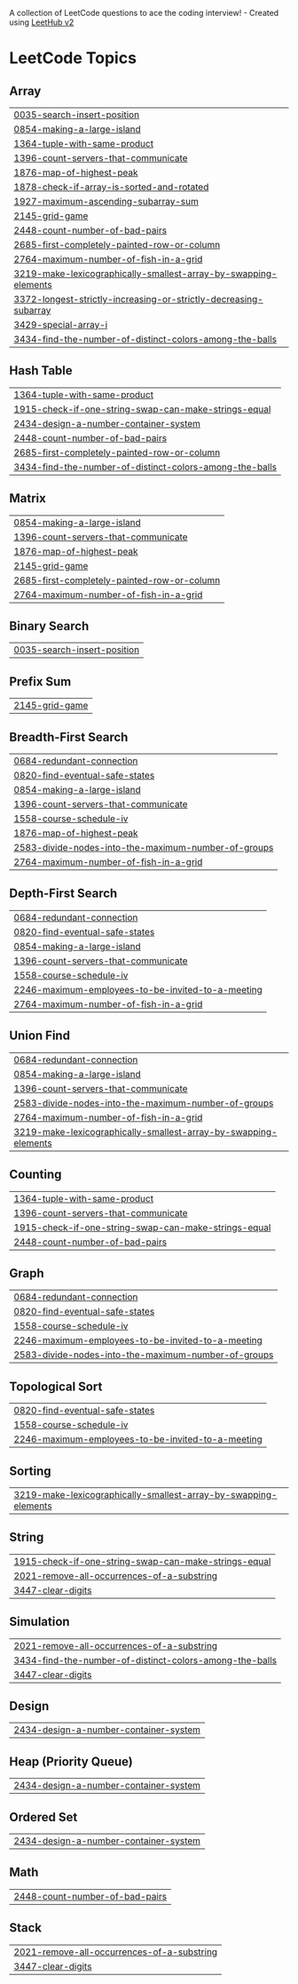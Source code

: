 A collection of LeetCode questions to ace the coding interview! - Created using [LeetHub v2](https://github.com/arunbhardwaj/LeetHub-2.0)
<!---LeetCode Topics Start-->
# LeetCode Topics
## Array
|  |
| ------- |
| [0035-search-insert-position](https://github.com/subham-Gh/LeetCode/tree/master/0035-search-insert-position) |
| [0854-making-a-large-island](https://github.com/subham-Gh/LeetCode/tree/master/0854-making-a-large-island) |
| [1364-tuple-with-same-product](https://github.com/subham-Gh/LeetCode/tree/master/1364-tuple-with-same-product) |
| [1396-count-servers-that-communicate](https://github.com/subham-Gh/LeetCode/tree/master/1396-count-servers-that-communicate) |
| [1876-map-of-highest-peak](https://github.com/subham-Gh/LeetCode/tree/master/1876-map-of-highest-peak) |
| [1878-check-if-array-is-sorted-and-rotated](https://github.com/subham-Gh/LeetCode/tree/master/1878-check-if-array-is-sorted-and-rotated) |
| [1927-maximum-ascending-subarray-sum](https://github.com/subham-Gh/LeetCode/tree/master/1927-maximum-ascending-subarray-sum) |
| [2145-grid-game](https://github.com/subham-Gh/LeetCode/tree/master/2145-grid-game) |
| [2448-count-number-of-bad-pairs](https://github.com/subham-Gh/LeetCode/tree/master/2448-count-number-of-bad-pairs) |
| [2685-first-completely-painted-row-or-column](https://github.com/subham-Gh/LeetCode/tree/master/2685-first-completely-painted-row-or-column) |
| [2764-maximum-number-of-fish-in-a-grid](https://github.com/subham-Gh/LeetCode/tree/master/2764-maximum-number-of-fish-in-a-grid) |
| [3219-make-lexicographically-smallest-array-by-swapping-elements](https://github.com/subham-Gh/LeetCode/tree/master/3219-make-lexicographically-smallest-array-by-swapping-elements) |
| [3372-longest-strictly-increasing-or-strictly-decreasing-subarray](https://github.com/subham-Gh/LeetCode/tree/master/3372-longest-strictly-increasing-or-strictly-decreasing-subarray) |
| [3429-special-array-i](https://github.com/subham-Gh/LeetCode/tree/master/3429-special-array-i) |
| [3434-find-the-number-of-distinct-colors-among-the-balls](https://github.com/subham-Gh/LeetCode/tree/master/3434-find-the-number-of-distinct-colors-among-the-balls) |
## Hash Table
|  |
| ------- |
| [1364-tuple-with-same-product](https://github.com/subham-Gh/LeetCode/tree/master/1364-tuple-with-same-product) |
| [1915-check-if-one-string-swap-can-make-strings-equal](https://github.com/subham-Gh/LeetCode/tree/master/1915-check-if-one-string-swap-can-make-strings-equal) |
| [2434-design-a-number-container-system](https://github.com/subham-Gh/LeetCode/tree/master/2434-design-a-number-container-system) |
| [2448-count-number-of-bad-pairs](https://github.com/subham-Gh/LeetCode/tree/master/2448-count-number-of-bad-pairs) |
| [2685-first-completely-painted-row-or-column](https://github.com/subham-Gh/LeetCode/tree/master/2685-first-completely-painted-row-or-column) |
| [3434-find-the-number-of-distinct-colors-among-the-balls](https://github.com/subham-Gh/LeetCode/tree/master/3434-find-the-number-of-distinct-colors-among-the-balls) |
## Matrix
|  |
| ------- |
| [0854-making-a-large-island](https://github.com/subham-Gh/LeetCode/tree/master/0854-making-a-large-island) |
| [1396-count-servers-that-communicate](https://github.com/subham-Gh/LeetCode/tree/master/1396-count-servers-that-communicate) |
| [1876-map-of-highest-peak](https://github.com/subham-Gh/LeetCode/tree/master/1876-map-of-highest-peak) |
| [2145-grid-game](https://github.com/subham-Gh/LeetCode/tree/master/2145-grid-game) |
| [2685-first-completely-painted-row-or-column](https://github.com/subham-Gh/LeetCode/tree/master/2685-first-completely-painted-row-or-column) |
| [2764-maximum-number-of-fish-in-a-grid](https://github.com/subham-Gh/LeetCode/tree/master/2764-maximum-number-of-fish-in-a-grid) |
## Binary Search
|  |
| ------- |
| [0035-search-insert-position](https://github.com/subham-Gh/LeetCode/tree/master/0035-search-insert-position) |
## Prefix Sum
|  |
| ------- |
| [2145-grid-game](https://github.com/subham-Gh/LeetCode/tree/master/2145-grid-game) |
## Breadth-First Search
|  |
| ------- |
| [0684-redundant-connection](https://github.com/subham-Gh/LeetCode/tree/master/0684-redundant-connection) |
| [0820-find-eventual-safe-states](https://github.com/subham-Gh/LeetCode/tree/master/0820-find-eventual-safe-states) |
| [0854-making-a-large-island](https://github.com/subham-Gh/LeetCode/tree/master/0854-making-a-large-island) |
| [1396-count-servers-that-communicate](https://github.com/subham-Gh/LeetCode/tree/master/1396-count-servers-that-communicate) |
| [1558-course-schedule-iv](https://github.com/subham-Gh/LeetCode/tree/master/1558-course-schedule-iv) |
| [1876-map-of-highest-peak](https://github.com/subham-Gh/LeetCode/tree/master/1876-map-of-highest-peak) |
| [2583-divide-nodes-into-the-maximum-number-of-groups](https://github.com/subham-Gh/LeetCode/tree/master/2583-divide-nodes-into-the-maximum-number-of-groups) |
| [2764-maximum-number-of-fish-in-a-grid](https://github.com/subham-Gh/LeetCode/tree/master/2764-maximum-number-of-fish-in-a-grid) |
## Depth-First Search
|  |
| ------- |
| [0684-redundant-connection](https://github.com/subham-Gh/LeetCode/tree/master/0684-redundant-connection) |
| [0820-find-eventual-safe-states](https://github.com/subham-Gh/LeetCode/tree/master/0820-find-eventual-safe-states) |
| [0854-making-a-large-island](https://github.com/subham-Gh/LeetCode/tree/master/0854-making-a-large-island) |
| [1396-count-servers-that-communicate](https://github.com/subham-Gh/LeetCode/tree/master/1396-count-servers-that-communicate) |
| [1558-course-schedule-iv](https://github.com/subham-Gh/LeetCode/tree/master/1558-course-schedule-iv) |
| [2246-maximum-employees-to-be-invited-to-a-meeting](https://github.com/subham-Gh/LeetCode/tree/master/2246-maximum-employees-to-be-invited-to-a-meeting) |
| [2764-maximum-number-of-fish-in-a-grid](https://github.com/subham-Gh/LeetCode/tree/master/2764-maximum-number-of-fish-in-a-grid) |
## Union Find
|  |
| ------- |
| [0684-redundant-connection](https://github.com/subham-Gh/LeetCode/tree/master/0684-redundant-connection) |
| [0854-making-a-large-island](https://github.com/subham-Gh/LeetCode/tree/master/0854-making-a-large-island) |
| [1396-count-servers-that-communicate](https://github.com/subham-Gh/LeetCode/tree/master/1396-count-servers-that-communicate) |
| [2583-divide-nodes-into-the-maximum-number-of-groups](https://github.com/subham-Gh/LeetCode/tree/master/2583-divide-nodes-into-the-maximum-number-of-groups) |
| [2764-maximum-number-of-fish-in-a-grid](https://github.com/subham-Gh/LeetCode/tree/master/2764-maximum-number-of-fish-in-a-grid) |
| [3219-make-lexicographically-smallest-array-by-swapping-elements](https://github.com/subham-Gh/LeetCode/tree/master/3219-make-lexicographically-smallest-array-by-swapping-elements) |
## Counting
|  |
| ------- |
| [1364-tuple-with-same-product](https://github.com/subham-Gh/LeetCode/tree/master/1364-tuple-with-same-product) |
| [1396-count-servers-that-communicate](https://github.com/subham-Gh/LeetCode/tree/master/1396-count-servers-that-communicate) |
| [1915-check-if-one-string-swap-can-make-strings-equal](https://github.com/subham-Gh/LeetCode/tree/master/1915-check-if-one-string-swap-can-make-strings-equal) |
| [2448-count-number-of-bad-pairs](https://github.com/subham-Gh/LeetCode/tree/master/2448-count-number-of-bad-pairs) |
## Graph
|  |
| ------- |
| [0684-redundant-connection](https://github.com/subham-Gh/LeetCode/tree/master/0684-redundant-connection) |
| [0820-find-eventual-safe-states](https://github.com/subham-Gh/LeetCode/tree/master/0820-find-eventual-safe-states) |
| [1558-course-schedule-iv](https://github.com/subham-Gh/LeetCode/tree/master/1558-course-schedule-iv) |
| [2246-maximum-employees-to-be-invited-to-a-meeting](https://github.com/subham-Gh/LeetCode/tree/master/2246-maximum-employees-to-be-invited-to-a-meeting) |
| [2583-divide-nodes-into-the-maximum-number-of-groups](https://github.com/subham-Gh/LeetCode/tree/master/2583-divide-nodes-into-the-maximum-number-of-groups) |
## Topological Sort
|  |
| ------- |
| [0820-find-eventual-safe-states](https://github.com/subham-Gh/LeetCode/tree/master/0820-find-eventual-safe-states) |
| [1558-course-schedule-iv](https://github.com/subham-Gh/LeetCode/tree/master/1558-course-schedule-iv) |
| [2246-maximum-employees-to-be-invited-to-a-meeting](https://github.com/subham-Gh/LeetCode/tree/master/2246-maximum-employees-to-be-invited-to-a-meeting) |
## Sorting
|  |
| ------- |
| [3219-make-lexicographically-smallest-array-by-swapping-elements](https://github.com/subham-Gh/LeetCode/tree/master/3219-make-lexicographically-smallest-array-by-swapping-elements) |
## String
|  |
| ------- |
| [1915-check-if-one-string-swap-can-make-strings-equal](https://github.com/subham-Gh/LeetCode/tree/master/1915-check-if-one-string-swap-can-make-strings-equal) |
| [2021-remove-all-occurrences-of-a-substring](https://github.com/subham-Gh/LeetCode/tree/master/2021-remove-all-occurrences-of-a-substring) |
| [3447-clear-digits](https://github.com/subham-Gh/LeetCode/tree/master/3447-clear-digits) |
## Simulation
|  |
| ------- |
| [2021-remove-all-occurrences-of-a-substring](https://github.com/subham-Gh/LeetCode/tree/master/2021-remove-all-occurrences-of-a-substring) |
| [3434-find-the-number-of-distinct-colors-among-the-balls](https://github.com/subham-Gh/LeetCode/tree/master/3434-find-the-number-of-distinct-colors-among-the-balls) |
| [3447-clear-digits](https://github.com/subham-Gh/LeetCode/tree/master/3447-clear-digits) |
## Design
|  |
| ------- |
| [2434-design-a-number-container-system](https://github.com/subham-Gh/LeetCode/tree/master/2434-design-a-number-container-system) |
## Heap (Priority Queue)
|  |
| ------- |
| [2434-design-a-number-container-system](https://github.com/subham-Gh/LeetCode/tree/master/2434-design-a-number-container-system) |
## Ordered Set
|  |
| ------- |
| [2434-design-a-number-container-system](https://github.com/subham-Gh/LeetCode/tree/master/2434-design-a-number-container-system) |
## Math
|  |
| ------- |
| [2448-count-number-of-bad-pairs](https://github.com/subham-Gh/LeetCode/tree/master/2448-count-number-of-bad-pairs) |
## Stack
|  |
| ------- |
| [2021-remove-all-occurrences-of-a-substring](https://github.com/subham-Gh/LeetCode/tree/master/2021-remove-all-occurrences-of-a-substring) |
| [3447-clear-digits](https://github.com/subham-Gh/LeetCode/tree/master/3447-clear-digits) |
<!---LeetCode Topics End-->